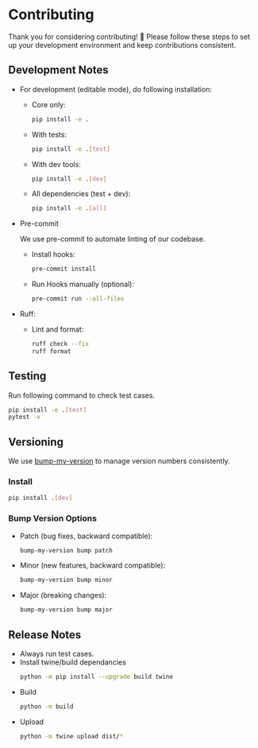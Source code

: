 # Contributing

Thank you for considering contributing! 🎉
Please follow these steps to set up your development environment and keep contributions consistent.

## Development Notes

-   For development (editable mode), do following installation:

    -   Core only:

        ```bash
        pip install -e .
        ```

    -   With tests:
        ```bash
        pip install -e .[test]
        ```
    -   With dev tools:

        ```bash
        pip install -e .[dev]
        ```

    -   All dependencies (test + dev):
        ```bash
        pip install -e .[all]
        ```

-   Pre-commit

    We use pre-commit to automate linting of our codebase.

    -   Install hooks:
        ```bash
        pre-commit install
        ```
    -   Run Hooks manually (optional):
        ```bash
        pre-commit run --all-files
        ```

-   Ruff:

    -   Lint and format:
        ```bash
        ruff check --fix
        ruff format
        ```

## Testing

Run following command to check test cases.

```bash
pip install -e .[test]
pytest -v
```

## Versioning

We use [bump-my-version](https://github.com/callowayproject/bump-my-version) to manage version numbers consistently.

### Install

```bash
pip install .[dev]
```

### Bump Version Options

-   Patch (bug fixes, backward compatible):

    ```bash
    bump-my-version bump patch
    ```

-   Minor (new features, backward compatible):

    ```bash
    bump-my-version bump minor
    ```

-   Major (breaking changes):

    ```bash
    bump-my-version bump major
    ```

## Release Notes

-   Always run test cases.
-   Install twine/build dependancies
    ```bash
    python -m pip install --upgrade build twine
    ```
-   Build
    ```bash
    python -m build
    ```
-   Upload
    ```bash
    python -m twine upload dist/*
    ```

